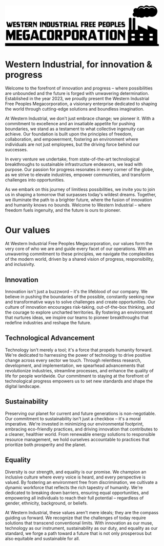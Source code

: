![Logo](/profile/logo.png)
# Western Industrial, for innovation & progress
Welcome to the forefront of innovation and progress – where possibilities are unbounded and the future is forged with unwavering determination. Established in the year 2023, we proudly present the Western Industrial Free Peoples Megacorporation, a visionary enterprise dedicated to shaping the world through cutting-edge solutions and boundless imagination.

At Western Industrial, we don't just embrace change; we pioneer it. With a commitment to excellence and an insatiable appetite for pushing boundaries, we stand as a testament to what collective ingenuity can achieve. Our foundation is built upon the principles of freedom, collaboration, and empowerment, fostering an environment where individuals are not just employees, but the driving force behind our successes.

In every venture we undertake, from state-of-the-art technological breakthroughs to sustainable infrastructure endeavors, we lead with purpose. Our passion for progress resonates in every corner of the globe, as we strive to elevate industries, empower communities, and transform challenges into opportunities.

As we embark on this journey of limitless possibilities, we invite you to join us in shaping a tomorrow that surpasses today's wildest dreams. Together, we illuminate the path to a brighter future, where the fusion of innovation and humanity knows no bounds. Welcome to Western Industrial – where freedom fuels ingenuity, and the future is ours to pioneer.

# Our values
At Western Industrial Free Peoples Megacorporation, our values form the very core of who we are and guide every facet of our operations. With an unwavering commitment to these principles, we navigate the complexities of the modern world, driven by a shared vision of progress, responsibility, and inclusivity.

## Innovation
Innovation isn't just a buzzword – it's the lifeblood of our company. We believe in pushing the boundaries of the possible, constantly seeking new and transformative ways to solve challenges and create opportunities. Our culture of innovation encourages risk-taking, out-of-the-box thinking, and the courage to explore uncharted territories. By fostering an environment that nurtures ideas, we inspire our teams to pioneer breakthroughs that redefine industries and reshape the future.

## Technological Advancement
Technology isn't merely a tool; it's a force that propels humanity forward. We're dedicated to harnessing the power of technology to drive positive change across every sector we touch. Through relentless research, development, and implementation, we spearhead advancements that revolutionize industries, streamline processes, and enhance the quality of life for people worldwide. Our commitment to staying at the forefront of technological progress empowers us to set new standards and shape the digital landscape.

## Sustainability
Preserving our planet for current and future generations is non-negotiable. Our commitment to sustainability isn't just a checkbox – it's a moral imperative. We're invested in minimizing our environmental footprint, embracing eco-friendly practices, and driving innovation that contributes to a cleaner, healthier world. From renewable energy solutions to responsible resource management, we hold ourselves accountable to practices that prioritize both prosperity and the planet.

## Equality
Diversity is our strength, and equality is our promise. We champion an inclusive culture where every voice is heard, and every perspective is valued. By fostering an environment free from discrimination, we cultivate a dynamic workforce that reflects the rich tapestry of humanity. We're dedicated to breaking down barriers, ensuring equal opportunities, and empowering all individuals to reach their full potential – regardless of gender, ethnicity, background, or beliefs.

At Western Industrial, these values aren't mere ideals; they are the compass guiding us forward. We recognize that the challenges of today require solutions that transcend conventional limits. With innovation as our muse, technology as our instrument, sustainability as our duty, and equality as our standard, we forge a path toward a future that is not only prosperous but also equitable and sustainable for all.
<!--

**Here are some ideas to get you started:**

ligma
-->
